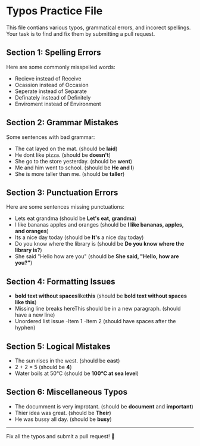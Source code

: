 # Typos Practice File

This file contians various typos, grammatical errors, and incorect spellings. Your task is to find and fix them by submitting a pull request.

## Section 1: Spelling Errors

Here are some commonly misspelled words:

- Recieve instead of Receive
- Ocassion instead of Occasion
- Seperate instead of Separate
- Definately instead of Definitely
- Enviroment instead of Environment

## Section 2: Grammar Mistakes

Some sentences with bad grammar:

- The cat layed on the mat. (should be **laid**)
- He dont like pizza. (should be **doesn't**)
- She go to the store yesterday. (should be **went**)
- Me and him went to school. (should be **He and I**)
- She is more taller than me. (should be **taller**)

## Section 3: Punctuation Errors

Here are some sentences missing punctuations:

- Lets eat grandma (should be **Let's eat, grandma**)
- I like bananas apples and oranges (should be **I like bananas, apples, and oranges**)
- Its a nice day today (should be **It's** a nice day today)
- Do you know where the library is (should be **Do you know where the library is?**)
- She said "Hello how are you" (should be **She said, "Hello, how are you?"**)

## Section 4: Formatting Issues

- **bold text without spaces**like**this** (should be **bold text without spaces like this**)
- Missing line breaks hereThis should be in a new paragraph. (should have a new line)
- Unordered list issue
  -Item 1
  -Item 2 (should have spaces after the hyphen)

## Section 5: Logical Mistakes

- The sun rises in the west. (should be **east**)
- 2 + 2 = 5 (should be **4**)
- Water boils at 50°C (should be **100°C at sea level**)

## Section 6: Miscellaneous Typos

- The documment is very improtant. (should be **document** and **important**)
- Thier idea was great. (should be **Their**)
- He was bussy all day. (should be **busy**)

---

Fix all the typos and submit a pull request! 🚀
